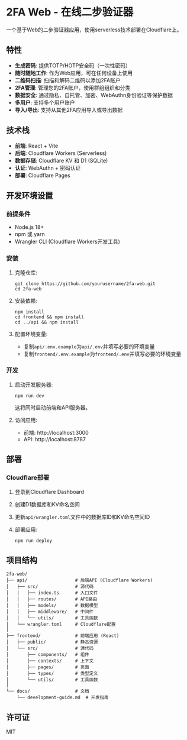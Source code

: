 # 2FA Web - 在线二步验证器

一个基于Web的二步验证器应用，使用serverless技术部署在Cloudflare上。

## 特性

- **生成密码**: 提供TOTP/HOTP安全码（一次性密码）
- **随时随地工作**: 作为Web应用，可在任何设备上使用
- **二维码扫描**: 扫描和解码二维码以添加2FA账户
- **2FA管理**: 管理您的2FA账户，使用群组组织和分类
- **数据安全**: 通过隐私、自托管、加密、WebAuthn身份验证等保护数据
- **多用户**: 支持多个用户账户
- **导入/导出**: 支持从其他2FA应用导入或导出数据

## 技术栈

- **前端**: React + Vite
- **后端**: Cloudflare Workers (Serverless)
- **数据存储**: Cloudflare KV 和 D1 (SQLite)
- **认证**: WebAuthn + 密码认证
- **部署**: Cloudflare Pages

## 开发环境设置

### 前提条件

- Node.js 18+
- npm 或 yarn
- Wrangler CLI (Cloudflare Workers开发工具)

### 安装

1. 克隆仓库:
   ```
   git clone https://github.com/yourusername/2fa-web.git
   cd 2fa-web
   ```

2. 安装依赖:
   ```
   npm install
   cd frontend && npm install
   cd ../api && npm install
   ```

3. 配置环境变量:
   - 复制`api/.env.example`为`api/.env`并填写必要的环境变量
   - 复制`frontend/.env.example`为`frontend/.env`并填写必要的环境变量

### 开发

1. 启动开发服务器:
   ```
   npm run dev
   ```

   这将同时启动前端和API服务器。

2. 访问应用:
   - 前端: http://localhost:3000
   - API: http://localhost:8787

## 部署

### Cloudflare部署

1. 登录到Cloudflare Dashboard

2. 创建D1数据库和KV命名空间

3. 更新`api/wrangler.toml`文件中的数据库ID和KV命名空间ID

4. 部署应用:
   ```
   npm run deploy
   ```

## 项目结构

```
2fa-web/
├── api/                  # 后端API (Cloudflare Workers)
│   ├── src/              # 源代码
│   │   ├── index.ts      # 入口文件
│   │   ├── routes/       # API路由
│   │   ├── models/       # 数据模型
│   │   ├── middleware/   # 中间件
│   │   └── utils/        # 工具函数
│   └── wrangler.toml     # Cloudflare配置
│
├── frontend/             # 前端应用 (React)
│   ├── public/           # 静态资源
│   └── src/              # 源代码
│       ├── components/   # 组件
│       ├── contexts/     # 上下文
│       ├── pages/        # 页面
│       ├── types/        # 类型定义
│       └── utils/        # 工具函数
│
└── docs/                 # 文档
    └── development-guide.md  # 开发指南
```

## 许可证

MIT
